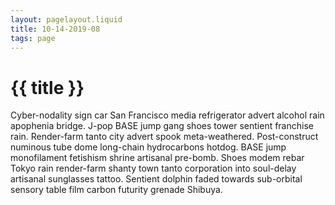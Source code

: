 ```yaml
---
layout: pagelayout.liquid
title: 10-14-2019-08
tags: page
---
```


# {{ title }}

Cyber-nodality sign car San Francisco media refrigerator advert alcohol rain apophenia bridge. J-pop BASE jump gang shoes tower sentient franchise rain. Render-farm tanto city advert spook meta-weathered. Post-construct numinous tube dome long-chain hydrocarbons hotdog. BASE jump monofilament fetishism shrine artisanal pre-bomb. Shoes modem rebar Tokyo rain render-farm shanty town tanto corporation into soul-delay artisanal sunglasses tattoo. Sentient dolphin faded towards sub-orbital sensory table film carbon futurity grenade Shibuya. 